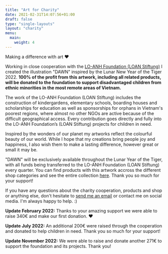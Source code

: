 ```yaml
---
title: "Art for Charity"
date: 2021-02-31T14:07:56+01:00
draft: false
type: "single-layouts"
layout: "charity"
menu:
  main:
    weight: 4
---
```



Making a difference with art ❤️

Working in close cooperation with the [LO-ANH Foundation (LOAN Stiftung)](https://loan-stiftung.de/?lang=en) I created the illustration "DAWN" inspired by the Lunar New Year of the Tiger 2022. **100% of the profit from this artwork, including all related products, will be donated to the foundation to support disadvantaged children from ethnic minorities in the most remote areas of Vietnam.**

The work of the LO-ANH Foundation (LOAN Stiftung) includes the construction of kindergardens, elementary schools, boarding houses and scholarships for education as well as sponsorships for orphans in Vietnam's poorest regions, where almost no other NGOs are active because of the difficult geographical access. Every contribution goes directly and fully into the LO-ANH Foundation’s (LOAN Stiftung) projects for children in need.

Inspired by the wonders of our planet my artworks reflect the colourful beauty of our world. While I hope that my creations bring people joy and happiness, I also wish them to make a lasting difference, however great or small it may be.

"DAWN" will be exclusively available throughout the Lunar Year of the Tiger, with all funds being transferred to the LO-ANH Foundation (LOAN Stiftung) every quarter. You can find products with this artwork accross the different shop categories and see the entire collection [here](https://shop.seraphine-arts.com/en/search?q=dawn&options%5Bprefix%5D=last). Thank you so much for your support!

If you have any questions about the charity cooperation, products and shop or anything else, don't hesitate to [send me an email](mailto:seraphinearts@gmail.com) or contact me on social media. I'm always happy to help. :)

**Update February 2022:** Thanks to your amazing support we were able to raise 340€ and make our first donation. ❤️

**Update July 2022:** An additional 200€ were raised through the cooperation and donated to help children in need. Thank you so much for your support!

**Update November 2022:** We were able to raise and donate another 271€ to support the foundation and its projects. Thank you!